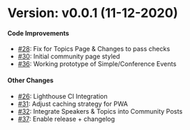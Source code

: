 # Version: v0.0.1 (11-12-2020)


#### Code Improvements


* [#28](https://github.com/chrisreddington/hugo-community/pull/28): Fix for Topics Page & Changes to pass checks
* [#30](https://github.com/chrisreddington/hugo-community/pull/30): Initial community page styled
* [#36](https://github.com/chrisreddington/hugo-community/pull/36): Working prototype of Simple/Conference Events

#### Other Changes

* [#26](https://github.com/chrisreddington/hugo-community/pull/26): Lighthouse CI Integration
* [#31](https://github.com/chrisreddington/hugo-community/pull/31): Adjust caching strategy for PWA
* [#32](https://github.com/chrisreddington/hugo-community/pull/32): Integrate Speakers & Topics into Community Posts
* [#37](https://github.com/chrisreddington/hugo-community/pull/37): Enable release + changelog

